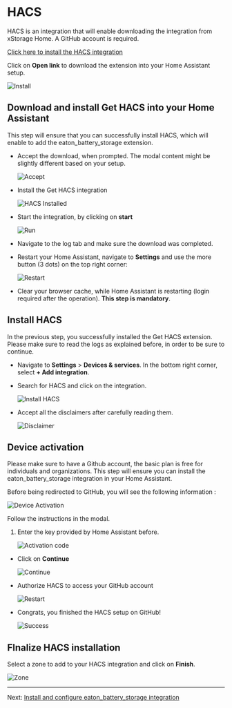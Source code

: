 # HACS
HACS is an integration that will enable downloading the integration from xStorage Home. A GitHub account is required.

[Click here to install the HACS integration](https://my.home-assistant.io/redirect/supervisor_addon/?addon=cb646a50_get&repository_url=https%3A%2F%2Fgithub.com%2Fhacs%2Faddons)

Click on **Open link** to download the extension into your Home Assistant setup.

![Install](https://raw.githubusercontent.com/greyfold/home_assistant_eaton_xstorage_home/refs/heads/main/images/ha-open.png "Install HACS")

## Download and install Get HACS into your Home Assistant

This step will ensure that you can successfully install HACS, which will enable to add the eaton_battery_storage extension.

- Accept the download, when prompted. The modal content might be slightly different based on your setup.

    ![Accept](https://raw.githubusercontent.com/greyfold/home_assistant_eaton_xstorage_home/refs/heads/main/images/get-hacs-install-confirmation.png "Accept HACS download")

- Install the Get HACS integration

    ![HACS Installed](https://raw.githubusercontent.com/greyfold/home_assistant_eaton_xstorage_home/refs/heads/main/images/hacs-install.png "Get HACS")

- Start the integration, by clicking on **start**

    ![Run](https://raw.githubusercontent.com/greyfold/home_assistant_eaton_xstorage_home/refs/heads/main/images/get-hacs-run.png "Run get HACS")

- Navigate to the log tab and make sure the download was completed.
- Restart your Home Assistant, navigate to **Settings** and use the more button (3 dots) on the top right corner:

    ![Restart](https://raw.githubusercontent.com/greyfold/home_assistant_eaton_xstorage_home/refs/heads/main/images/ha-restart.png "Home Assistant Restart")

- Clear your browser cache, while Home Assistant is restarting (login required after the operation). **This step is mandatory**.

## Install HACS
In the previous step, you successfully installed the Get HACS extension. Please make sure to read the logs as explained before, in order to be sure to continue.

- Navigate to **Settings** > **Devices & services**. In the bottom right corner, select **+ Add integration**.
- Search for HACS and click on the integration.

    ![Install HACS](https://raw.githubusercontent.com/greyfold/home_assistant_eaton_xstorage_home/refs/heads/main/images/hacs-install-integration.png "Install HACS")

- Accept all the disclaimers after carefully reading them.

    ![Disclaimer](https://raw.githubusercontent.com/greyfold/home_assistant_eaton_xstorage_home/refs/heads/main/images/hacs-disclaimer.png "Disclaimer")

## Device activation
Please make sure to have a Github account, the basic plan is free for individuals and organizations. This step will ensure you can install the eaton_battery_storage integration in your Home Assistant.

Before being redirected to GitHub, you will see the following information : 

![Device Activation](https://raw.githubusercontent.com/greyfold/home_assistant_eaton_xstorage_home/refs/heads/main/images/hacs-github-code.png "Device Activation")

Follow the instructions in the modal.

1. Enter the key provided by Home Assistant before.
    
    ![Activation code](https://raw.githubusercontent.com/greyfold/home_assistant_eaton_xstorage_home/refs/heads/main/images/hacs-configuration-device-activation.png "Enter your activation code")

- Click on **Continue**

    ![Continue](https://raw.githubusercontent.com/greyfold/home_assistant_eaton_xstorage_home/refs/heads/main/images/hacs-configuration-continue.png "Continue")

- Authorize HACS to access your GitHub account

    ![Restart](https://raw.githubusercontent.com/greyfold/home_assistant_eaton_xstorage_home/refs/heads/main/images/hacs-configuration-authorize.png "Home Assistant Restart")

- Congrats, you finished the HACS setup on GitHub!

    ![Success](https://raw.githubusercontent.com/greyfold/home_assistant_eaton_xstorage_home/refs/heads/main/images/github-wizard-success.png "Success")

## FInalize HACS installation

Select a zone to add to your HACS integration and click on **Finish**.

![Zone](https://raw.githubusercontent.com/greyfold/home_assistant_eaton_xstorage_home/refs/heads/main/images/hacs-configuration-final.png "Zone")

---
Next: [Install and configure eaton_battery_storage integration](https://greyfold.github.io/home_assistant_eaton_battery_storage/setup-eaton-battery-storage-integration)